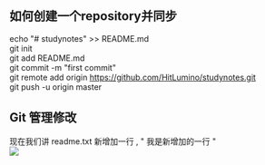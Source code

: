 ## 如何创建一个repository并同步
echo "# studynotes" >> README.md  
git init  
git add README.md  
git commit -m "first commit"  
git remote add origin https://github.com/HitLumino/studynotes.git  
git push -u origin master   

## Git 管理修改
现在我们讲 readme.txt 新增加一行 ,  " 我是新增加的一行  "   
![]("studynotes/picture_source/github1.png")
